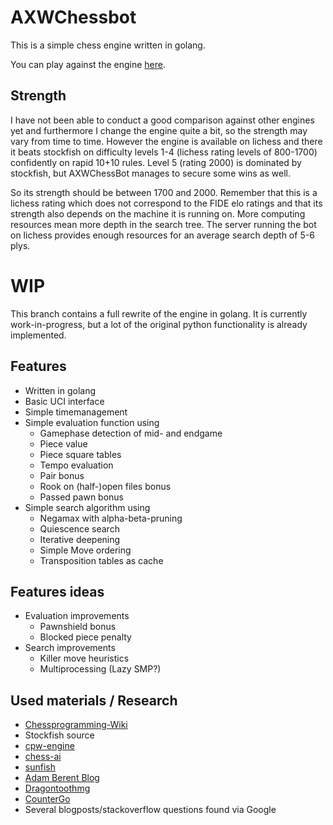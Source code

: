 # AXWChessbot

This is a simple chess engine written in golang. 

You can play against the engine [here](https://lichess.org/@/AXWChessBot).

## Strength

I have not been able to conduct a good comparison against other engines yet
and furthermore I change the engine quite a bit, so the strength may vary
from time to time. However the engine is available on lichess and there it
beats stockfish on difficulty levels 1-4 (lichess rating levels of 800-1700)
confidently on rapid 10+10 rules. Level 5 (rating 2000) is dominated by
stockfish, but AXWChessBot manages to secure some wins as well.

So its strength should be between 1700 and 2000. Remember that this is a
lichess rating which does not correspond to the FIDE elo ratings and that its
strength also depends on the machine it is running on. More computing
resources mean more depth in the search tree. The server running the bot on
lichess provides enough resources for an average search depth of 5-6 plys.

# WIP

This branch contains a full rewrite of the engine in golang. It is currently
work-in-progress, but a lot of the original python functionality is already
implemented.

## Features

* Written in golang
* Basic UCI interface
* Simple timemanagement
* Simple evaluation function using
    * Gamephase detection of mid- and endgame
    * Piece value
    * Piece square tables
    * Tempo evaluation
    * Pair bonus
    * Rook on (half-)open files bonus
    * Passed pawn bonus
* Simple search algorithm using
    * Negamax with alpha-beta-pruning
    * Quiescence search
    * Iterative deepening
    * Simple Move ordering
    * Transposition tables as cache

## Features ideas

* Evaluation improvements
    * Pawnshield bonus
    * Blocked piece penalty
* Search improvements
    * Killer move heuristics
    * Multiprocessing (Lazy SMP?)

## Used materials / Research

* [Chessprogramming-Wiki](https://www.chessprogramming.org)
* Stockfish source
* [cpw-engine](https://github.com/nescitus/cpw-engine)
* [chess-ai](https://github.com/xtreemtg/Chess_AI)
* [sunfish](https://github.com/thomasahle/sunfish)
* [Adam Berent Blog](https://adamberent.com/2019/03/02/chess-board-evaluation/)
* [Dragontoothmg](https://github.com/dylhunn/dragontoothmg)
* [CounterGo](https://github.com/ChizhovVadim/CounterGo)
* Several blogposts/stackoverflow questions found via Google
